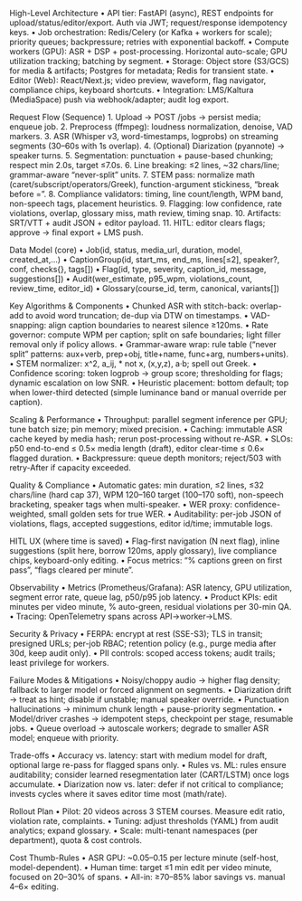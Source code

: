 High-Level Architecture
	•	API tier: FastAPI (async), REST endpoints for upload/status/editor/export. Auth via JWT; request/response idempotency keys.
	•	Job orchestration: Redis/Celery (or Kafka + workers for scale); priority queues; backpressure; retries with exponential backoff.
	•	Compute workers (GPU): ASR + DSP + post-processing. Horizontal auto-scale; GPU utilization tracking; batching by segment.
	•	Storage: Object store (S3/GCS) for media & artifacts; Postgres for metadata; Redis for transient state.
	•	Editor (Web): React/Next.js; video preview, waveform, flag navigator, compliance chips, keyboard shortcuts.
	•	Integration: LMS/Kaltura (MediaSpace) push via webhook/adapter; audit log export.

Request Flow (Sequence)
	1.	Upload → POST /jobs → persist media; enqueue job.
	2.	Preprocess (ffmpeg): loudness normalization, denoise, VAD markers.
	3.	ASR (Whisper v3, word-timestamps, logprobs) on streaming segments (30–60s with 1s overlap).
	4.	(Optional) Diarization (pyannote) → speaker turns.
	5.	Segmentation: punctuation + pause-based chunking; respect min 2.0s, target ≤7.0s.
	6.	Line breaking: ≤2 lines, ~32 chars/line; grammar-aware “never-split” units.
	7.	STEM pass: normalize math (caret/subscript/operators/Greek), function-argument stickiness, “break before =”.
	8.	Compliance validators: timing, line count/length, WPM band, non-speech tags, placement heuristics.
	9.	Flagging: low confidence, rate violations, overlap, glossary miss, math review, timing snap.
	10.	Artifacts: SRT/VTT + audit JSON + editor payload.
	11.	HITL: editor clears flags; approve → final export + LMS push.

Data Model (core)
	•	Job(id, status, media_url, duration, model, created_at,…)
	•	CaptionGroup(id, start_ms, end_ms, lines[≤2], speaker?, conf, checks{}, tags[])
	•	Flag(id, type, severity, caption_id, message, suggestions[])
	•	Audit(wer_estimate, p95_wpm, violations_count, review_time, editor_id)
	•	Glossary(course_id, term, canonical, variants[])

Key Algorithms & Components
	•	Chunked ASR with stitch-back: overlap-add to avoid word truncation; de-dup via DTW on timestamps.
	•	VAD-snapping: align caption boundaries to nearest silence ≥120ms.
	•	Rate governor: compute WPM per caption; split on safe boundaries; light filler removal only if policy allows.
	•	Grammar-aware wrap: rule table (“never split” patterns: aux+verb, prep+obj, title+name, func+arg, numbers+units).
	•	STEM normalizer: x^2, a_ij, * not x, (x,y,z), a·b; spell out Greek.
	•	Confidence scoring: token logprob → group score; thresholding for flags; dynamic escalation on low SNR.
	•	Heuristic placement: bottom default; top when lower-third detected (simple luminance band or manual override per caption).

Scaling & Performance
	•	Throughput: parallel segment inference per GPU; tune batch size; pin memory; mixed precision.
	•	Caching: immutable ASR cache keyed by media hash; rerun post-processing without re-ASR.
	•	SLOs: p50 end-to-end ≤ 0.5× media length (draft), editor clear-time ≤ 0.6× flagged duration.
	•	Backpressure: queue depth monitors; reject/503 with retry-After if capacity exceeded.

Quality & Compliance
	•	Automatic gates: min duration, ≤2 lines, ≤32 chars/line (hard cap 37), WPM 120–160 target (100–170 soft), non-speech bracketing, speaker tags when multi-speaker.
	•	WER proxy: confidence-weighted, small golden sets for true WER.
	•	Auditability: per-job JSON of violations, flags, accepted suggestions, editor id/time; immutable logs.

HITL UX (where time is saved)
	•	Flag-first navigation (N next flag), inline suggestions (split here, borrow 120ms, apply glossary), live compliance chips, keyboard-only editing.
	•	Focus metrics: “% captions green on first pass”, “flags cleared per minute”.

Observability
	•	Metrics (Prometheus/Grafana): ASR latency, GPU utilization, segment error rate, queue lag, p50/p95 job latency.
	•	Product KPIs: edit minutes per video minute, % auto-green, residual violations per 30-min QA.
	•	Tracing: OpenTelemetry spans across API→worker→LMS.

Security & Privacy
	•	FERPA: encrypt at rest (SSE-S3); TLS in transit; presigned URLs; per-job RBAC; retention policy (e.g., purge media after 30d, keep audit only).
	•	PII controls: scoped access tokens; audit trails; least privilege for workers.

Failure Modes & Mitigations
	•	Noisy/choppy audio → higher flag density; fallback to larger model or forced alignment on segments.
	•	Diarization drift → treat as hint; disable if unstable; manual speaker override.
	•	Punctuation hallucinations → minimum chunk length + pause-priority segmentation.
	•	Model/driver crashes → idempotent steps, checkpoint per stage, resumable jobs.
	•	Queue overload → autoscale workers; degrade to smaller ASR model; enqueue with priority.

Trade-offs
	•	Accuracy vs. latency: start with medium model for draft, optional large re-pass for flagged spans only.
	•	Rules vs. ML: rules ensure auditability; consider learned resegmentation later (CART/LSTM) once logs accumulate.
	•	Diarization now vs. later: defer if not critical to compliance; invests cycles where it saves editor time most (math/rate).

Rollout Plan
	•	Pilot: 20 videos across 3 STEM courses. Measure edit ratio, violation rate, complaints.
	•	Tuning: adjust thresholds (YAML) from audit analytics; expand glossary.
	•	Scale: multi-tenant namespaces (per department), quota & cost controls.

Cost Thumb-Rules
	•	ASR GPU: ~$0.05–$0.15 per lecture minute (self-host, model-dependent).
	•	Human time: target ≤1 min edit per video minute, focused on 20–30% of spans.
	•	All-in: ≥70–85% labor savings vs. manual 4–6× editing.
